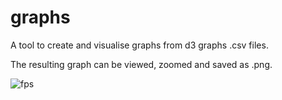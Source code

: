 # graphs
 A tool to create and visualise graphs from d3 graphs .csv files.
 
 The resulting graph can be viewed, zoomed and saved as .png.
 
![fps](https://user-images.githubusercontent.com/53606943/219205505-539b93c9-d18d-446f-b356-fcd9ed7d8777.png)
